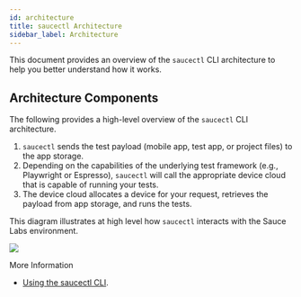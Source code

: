 ```yaml
---
id: architecture
title: saucectl Architecture
sidebar_label: Architecture
---
```


This document provides an overview of the `saucectl` CLI architecture to help you better understand how it works.

## Architecture Components

The following provides a high-level overview of the `saucectl` CLI architecture.

1. `saucectl` sends the test payload (mobile app, test app, or project files) to the app storage.
2. Depending on the capabilities of the underlying test framework (e.g., Playwright or Espresso), `saucectl` will call the appropriate device cloud that is capable of running your tests.
3. The device cloud allocates a device for your request, retrieves the payload from app storage, and runs the tests.

This diagram illustrates at high level how `saucectl` interacts with the Sauce Labs environment.

<img src="/img/saucectl/components.jpg" />

More Information
* [Using the saucectl CLI](/dev/cli/saucectl).
